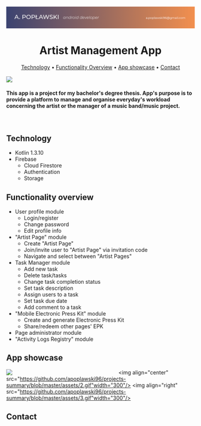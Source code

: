 <a href="https://github.com/apoplawski96/projects-summary/blob/master/assets/header.png"><img src="https://github.com/apoplawski96/projects-summary/blob/master/assets/header.png"></a>

<h1 align="center"> Artist Management App</h4>

<p align="center">
  <a href="#key-features">Technology</a> •
  <a href="#how-to-use">Functionality Overview</a> •
  <a href="#download">App showcase</a> •
  <a href="#credits">Contact</a>
</p>

<a href="https://github.com/apoplawski96/projects-summary/blob/master/assets/ArtistManagementApp.png">
<img align="center" src="https://github.com/apoplawski96/projects-summary/blob/master/assets/ArtistManagementApp.png" /></a>

<p><h4>This app is a project for my bachelor's degree thesis. App's purpose is to provide a platform to manage and organise everyday's workload concerning the artist or the manager of a music band/music project.<h4><p>
</br>

## Technology

* Kotlin 1.3.10
* Firebase
  - Cloud Firestore
  - Authentication
  - Storage
  
## Functionality overview

* User profile module
  - Login/register
  - Change password
  - Edit profile info
* "Artist Page" module
  - Create "Artist Page"
  - Join/invite user to "Artist Page" via invitation code
  - Navigate and select between "Artist Pages"
* Task Manager module
  - Add new task
  - Delete task/tasks
  - Change task completion status
  - Set task description
  - Assign users to a task
  - Set task due date
  - Add comment to a task
* "Mobile Electronic Press Kit" module
  - Create and generate Electronic Press Kit
  - Share/redeem other pages' EPK
* Page administrator module
* "Activity Logs Registry" module

  
## App showcase
<img align="left" src="https://github.com/apoplawski96/projects-summary/blob/master/assets/1.gif" width="300"/></a>
<img align="center" src="https://github.com/apoplawski96/projects-summary/blob/master/assets/2.gif"width="300"/></a>
<img align="right" src="https://github.com/apoplawski96/projects-summary/blob/master/assets/3.gif"width="300"/></a>

  
## Contact


